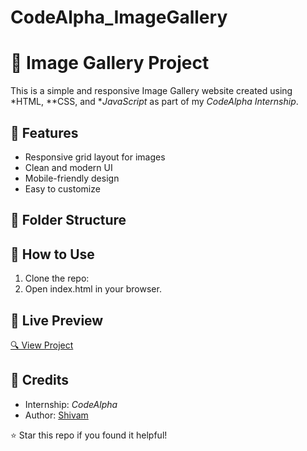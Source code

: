 # CodeAlpha_ImageGallery
# 🌄 Image Gallery Project

This is a simple and responsive Image Gallery website created using *HTML, **CSS, and **JavaScript* as part of my *CodeAlpha Internship*.

## 📌 Features
- Responsive grid layout for images
- Clean and modern UI
- Mobile-friendly design
- Easy to customize

## 📁 Folder Structure
## 🚀 How to Use
1. Clone the repo:
2. Open index.html in your browser.

## 🔗 Live Preview
[🔍 View Project](https://shivam311-bit.github.io/CodeAlpha_ImageGallery/) <!-- Update if needed -->

## 📎 Credits
- Internship: *CodeAlpha*
- Author: [Shivam](https://github.com/shivam311-bit)

⭐ Star this repo if you found it helpful!
